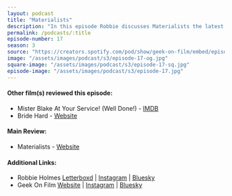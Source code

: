 ```yaml
---
layout: podcast
title: "Materialists"
description: "In this episode Robbie discusses Materialists the latest film from Celine Song and two other films including Bride Hard and a Cinema Arts Theatre Film Club experience."
permalink: /podcasts/:title
episode-number: 17
season: 3
source: "https://creators.spotify.com/pod/show/geek-on-film/embed/episodes/S3-E17---Materialists-e34lvos"
image: "/assets/images/podcast/s3/episode-17-og.jpg"
square-image: "/assets/images/podcast/s3/episode-17-sq.jpg"
episode-image: "/assets/images/podcast/s3/episode-17.jpg"
---
```

<section>
  <h4>Other film(s) reviewed this episode:</h4>
    <ul>
      <li>Mister Blake At Your Service! (Well Done!) - <a href="https://www.imdb.com/title/tt18224752/" target="_blank" rel="ugc noopener noreferrer">IMDB</a></li>
      <li>Bride Hard - <a href="https://www.bridehardfilm.com/home/" target="_blank" rel="ugc noopener noreferrer">Website</a></li>
    </ul>
<section>
<section>
  <h4>Main Review:</h4>
    <ul>
      <li>Materialists - <a href="https://a24films.com/films/materialists" target="_blank" rel="ugc noopener noreferrer">Website</a></li>
    </ul>
<section>
  <h4>Additional Links:</h4>
  <ul>
    <li>Robbie Holmes <a href="https://letterboxd.com/robbiethegeek/" rel="ugc noopener noreferrer" target="_blank">Letterboxd</a> | <a href="https://www.instagram.com/robbiethegeek/" rel="ugc noopener noreferrer" target="_blank">Instagram</a> | <a href="https://bsky.app/profile/robbiethegeek.bsky.social" rel="ugc noopener noreferrer" target="_blank">Bluesky</a></li>
    <li>Geek On Film <a href="https://geekonfilm.com/" rel="ugc noopener noreferrer" target="_blank">Website</a> | <a href="https://www.instagram.com/geekonfilmcom/" rel="ugc noopener noreferrer" target="_blank">Instagram</a> | <a href="https://bsky.app/profile/geekonfilm.bsky.social" rel="ugc noopener noreferrer" target="_blank">Bluesky</a></li>
  </ul>
</section>
